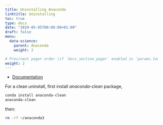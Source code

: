 ```yaml
---
title: Uninstalling Anaconda
linktitle: Uninstalling
toc: true
type: docs
date: "2019-05-05T00:00:00+01:00"
draft: false
menu:
  data-science:
    parent: Anaconda
    weight: 2

# Prev/next pager order (if `docs_section_pager` enabled in `params.toml`)
weight: 2
---
```


- [Documentation](https://docs.anaconda.com/anaconda/install/uninstall/)

For a clean uninstall, first install *anaconda-clean* package,

```bash
conda install anaconda-clean
anaconda-clean
```

then:

```bash
rm -rf ~/anaconda3
```
